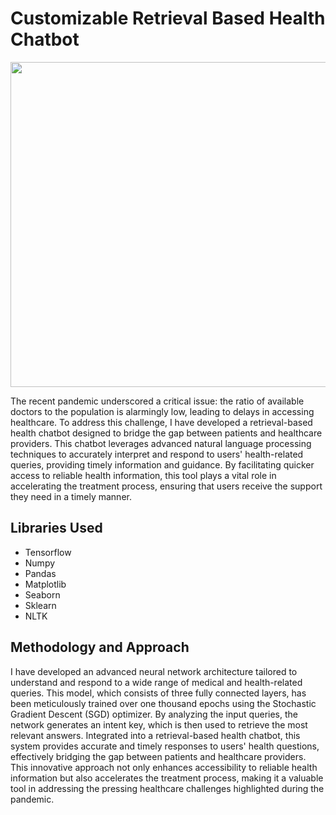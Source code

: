 # Customizable Retrieval Based Health Chatbot
<p align="center">
</p>
<img src="https://www.scnsoft.com/blog-pictures/healthcare/how-chatbots-and-ai-are-changing-the-healthcare-industry_1.png" width="970" height="520">
<p>The recent pandemic underscored a critical issue: the ratio of available doctors to the population is alarmingly low, leading to delays in accessing healthcare. To address this challenge, I have developed a retrieval-based health chatbot designed to bridge the gap between patients and healthcare providers. This chatbot leverages advanced natural language processing techniques to accurately interpret and respond to users' health-related queries, providing timely information and guidance. By facilitating quicker access to reliable health information, this tool plays a vital role in accelerating the treatment process, ensuring that users receive the support they need in a timely manner.</p>
<h2>Libraries Used</h2>
<ul>
  <li>Tensorflow</li>
  <li>Numpy</li>
  <li>Pandas </li>
  <li>Matplotlib</li>
  <li>Seaborn</li>
  <li>Sklearn</li>
  <li>NLTK</li>
</ul>
<h2>Methodology and Approach</h2>
<p>I have developed an advanced neural network architecture tailored to understand and respond to a wide range of medical and health-related queries. This model, which consists of three fully connected layers, has been meticulously trained over one thousand epochs using the Stochastic Gradient Descent (SGD) optimizer. By analyzing the input queries, the network generates an intent key, which is then used to retrieve the most relevant answers. Integrated into a retrieval-based health chatbot, this system provides accurate and timely responses to users' health questions, effectively bridging the gap between patients and healthcare providers. This innovative approach not only enhances accessibility to reliable health information but also accelerates the treatment process, making it a valuable tool in addressing the pressing healthcare challenges highlighted during the pandemic.</p>

